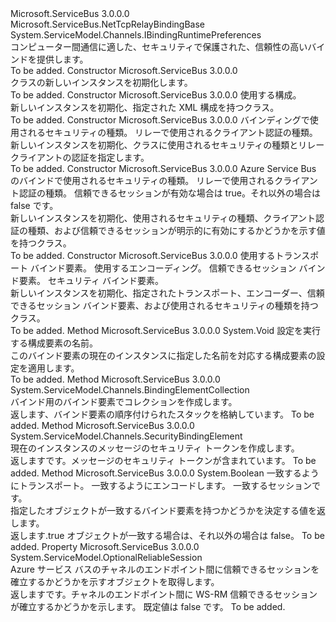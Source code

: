 <Type Name="NetTcpRelayBinding" FullName="Microsoft.ServiceBus.NetTcpRelayBinding">
  <TypeSignature Language="C#" Value="public class NetTcpRelayBinding : Microsoft.ServiceBus.NetTcpRelayBindingBase, System.ServiceModel.Channels.IBindingRuntimePreferences" />
  <TypeSignature Language="ILAsm" Value=".class public auto ansi beforefieldinit NetTcpRelayBinding extends Microsoft.ServiceBus.NetTcpRelayBindingBase implements class System.ServiceModel.Channels.IBindingRuntimePreferences" />
  <TypeSignature Language="DocId" Value="T:Microsoft.ServiceBus.NetTcpRelayBinding" />
  <TypeSignature Language="VB.NET" Value="Public Class NetTcpRelayBinding&#xA;Inherits NetTcpRelayBindingBase&#xA;Implements IBindingRuntimePreferences" />
  <TypeSignature Language="F#" Value="type NetTcpRelayBinding = class&#xA;    inherit NetTcpRelayBindingBase&#xA;    interface IBindingRuntimePreferences" />
  <AssemblyInfo>
    <AssemblyName>Microsoft.ServiceBus</AssemblyName>
    <AssemblyVersion>3.0.0.0</AssemblyVersion>
  </AssemblyInfo>
  <Base>
    <BaseTypeName>Microsoft.ServiceBus.NetTcpRelayBindingBase</BaseTypeName>
  </Base>
  <Interfaces>
    <Interface>
      <InterfaceName>System.ServiceModel.Channels.IBindingRuntimePreferences</InterfaceName>
    </Interface>
  </Interfaces>
  <Docs>
    <summary>コンピューター間通信に適した、セキュリティで保護された、信頼性の高いバインドを提供します。</summary>
    <remarks>To be added.</remarks>
  </Docs>
  <Members>
    <Member MemberName=".ctor">
      <MemberSignature Language="C#" Value="public NetTcpRelayBinding ();" />
      <MemberSignature Language="ILAsm" Value=".method public hidebysig specialname rtspecialname instance void .ctor() cil managed" />
      <MemberSignature Language="DocId" Value="M:Microsoft.ServiceBus.NetTcpRelayBinding.#ctor" />
      <MemberSignature Language="VB.NET" Value="Public Sub New ()" />
      <MemberType>Constructor</MemberType>
      <AssemblyInfo>
        <AssemblyName>Microsoft.ServiceBus</AssemblyName>
        <AssemblyVersion>3.0.0.0</AssemblyVersion>
      </AssemblyInfo>
      <Parameters />
      <Docs>
        <summary><see cref="T:Microsoft.ServiceBus.NetTcpRelayBinding" /> クラスの新しいインスタンスを初期化します。</summary>
        <remarks>To be added.</remarks>
      </Docs>
    </Member>
    <Member MemberName=".ctor">
      <MemberSignature Language="C#" Value="public NetTcpRelayBinding (string configurationName);" />
      <MemberSignature Language="ILAsm" Value=".method public hidebysig specialname rtspecialname instance void .ctor(string configurationName) cil managed" />
      <MemberSignature Language="DocId" Value="M:Microsoft.ServiceBus.NetTcpRelayBinding.#ctor(System.String)" />
      <MemberSignature Language="VB.NET" Value="Public Sub New (configurationName As String)" />
      <MemberSignature Language="F#" Value="new Microsoft.ServiceBus.NetTcpRelayBinding : string -&gt; Microsoft.ServiceBus.NetTcpRelayBinding" Usage="new Microsoft.ServiceBus.NetTcpRelayBinding configurationName" />
      <MemberType>Constructor</MemberType>
      <AssemblyInfo>
        <AssemblyName>Microsoft.ServiceBus</AssemblyName>
        <AssemblyVersion>3.0.0.0</AssemblyVersion>
      </AssemblyInfo>
      <Parameters>
        <Parameter Name="configurationName" Type="System.String" />
      </Parameters>
      <Docs>
        <param name="configurationName">使用する構成。</param>
        <summary>新しいインスタンスを初期化、<see cref="T:Microsoft.ServiceBus.NetTcpRelayBinding" />指定された XML 構成を持つクラス。 </summary>
        <remarks>To be added.</remarks>
      </Docs>
    </Member>
    <Member MemberName=".ctor">
      <MemberSignature Language="C#" Value="public NetTcpRelayBinding (Microsoft.ServiceBus.EndToEndSecurityMode securityMode, Microsoft.ServiceBus.RelayClientAuthenticationType relayClientAuthenticationType);" />
      <MemberSignature Language="ILAsm" Value=".method public hidebysig specialname rtspecialname instance void .ctor(valuetype Microsoft.ServiceBus.EndToEndSecurityMode securityMode, valuetype Microsoft.ServiceBus.RelayClientAuthenticationType relayClientAuthenticationType) cil managed" />
      <MemberSignature Language="DocId" Value="M:Microsoft.ServiceBus.NetTcpRelayBinding.#ctor(Microsoft.ServiceBus.EndToEndSecurityMode,Microsoft.ServiceBus.RelayClientAuthenticationType)" />
      <MemberSignature Language="F#" Value="new Microsoft.ServiceBus.NetTcpRelayBinding : Microsoft.ServiceBus.EndToEndSecurityMode * Microsoft.ServiceBus.RelayClientAuthenticationType -&gt; Microsoft.ServiceBus.NetTcpRelayBinding" Usage="new Microsoft.ServiceBus.NetTcpRelayBinding (securityMode, relayClientAuthenticationType)" />
      <MemberType>Constructor</MemberType>
      <AssemblyInfo>
        <AssemblyName>Microsoft.ServiceBus</AssemblyName>
        <AssemblyVersion>3.0.0.0</AssemblyVersion>
      </AssemblyInfo>
      <Parameters>
        <Parameter Name="securityMode" Type="Microsoft.ServiceBus.EndToEndSecurityMode" />
        <Parameter Name="relayClientAuthenticationType" Type="Microsoft.ServiceBus.RelayClientAuthenticationType" />
      </Parameters>
      <Docs>
        <param name="securityMode">バインディングで使用されるセキュリティの種類。 </param>
        <param name="relayClientAuthenticationType">リレーで使用されるクライアント認証の種類。 </param>
        <summary>新しいインスタンスを初期化、<see cref="T:Microsoft.ServiceBus.NetTcpRelayBinding" />クラスに使用されるセキュリティの種類とリレー クライアントの認証を指定します。 
            </summary>
        <remarks>To be added.</remarks>
      </Docs>
    </Member>
    <Member MemberName=".ctor">
      <MemberSignature Language="C#" Value="public NetTcpRelayBinding (Microsoft.ServiceBus.EndToEndSecurityMode securityMode, Microsoft.ServiceBus.RelayClientAuthenticationType relayClientAuthenticationType, bool reliableSessionEnabled);" />
      <MemberSignature Language="ILAsm" Value=".method public hidebysig specialname rtspecialname instance void .ctor(valuetype Microsoft.ServiceBus.EndToEndSecurityMode securityMode, valuetype Microsoft.ServiceBus.RelayClientAuthenticationType relayClientAuthenticationType, bool reliableSessionEnabled) cil managed" />
      <MemberSignature Language="DocId" Value="M:Microsoft.ServiceBus.NetTcpRelayBinding.#ctor(Microsoft.ServiceBus.EndToEndSecurityMode,Microsoft.ServiceBus.RelayClientAuthenticationType,System.Boolean)" />
      <MemberSignature Language="F#" Value="new Microsoft.ServiceBus.NetTcpRelayBinding : Microsoft.ServiceBus.EndToEndSecurityMode * Microsoft.ServiceBus.RelayClientAuthenticationType * bool -&gt; Microsoft.ServiceBus.NetTcpRelayBinding" Usage="new Microsoft.ServiceBus.NetTcpRelayBinding (securityMode, relayClientAuthenticationType, reliableSessionEnabled)" />
      <MemberType>Constructor</MemberType>
      <AssemblyInfo>
        <AssemblyName>Microsoft.ServiceBus</AssemblyName>
        <AssemblyVersion>3.0.0.0</AssemblyVersion>
      </AssemblyInfo>
      <Parameters>
        <Parameter Name="securityMode" Type="Microsoft.ServiceBus.EndToEndSecurityMode" />
        <Parameter Name="relayClientAuthenticationType" Type="Microsoft.ServiceBus.RelayClientAuthenticationType" />
        <Parameter Name="reliableSessionEnabled" Type="System.Boolean" />
      </Parameters>
      <Docs>
        <param name="securityMode">Azure Service Bus のバインドで使用されるセキュリティの種類。</param>
        <param name="relayClientAuthenticationType">リレーで使用されるクライアント認証の種類。 </param>
        <param name="reliableSessionEnabled">信頼できるセッションが有効な場合は true。それ以外の場合は false です。</param>
        <summary>新しいインスタンスを初期化、<see cref="T:Microsoft.ServiceBus.NetTcpRelayBinding" />使用されるセキュリティの種類、クライアント認証の種類、および信頼できるセッションが明示的に有効にするかどうかを示す値を持つクラス。</summary>
        <remarks>To be added.</remarks>
      </Docs>
    </Member>
    <Member MemberName=".ctor">
      <MemberSignature Language="C#" Value="protected NetTcpRelayBinding (Microsoft.ServiceBus.TcpRelayTransportBindingElement transport, System.ServiceModel.Channels.BinaryMessageEncodingBindingElement encoding, System.ServiceModel.Channels.ReliableSessionBindingElement session, Microsoft.ServiceBus.NetTcpRelaySecurity security);" />
      <MemberSignature Language="ILAsm" Value=".method familyhidebysig specialname rtspecialname instance void .ctor(class Microsoft.ServiceBus.TcpRelayTransportBindingElement transport, class System.ServiceModel.Channels.BinaryMessageEncodingBindingElement encoding, class System.ServiceModel.Channels.ReliableSessionBindingElement session, class Microsoft.ServiceBus.NetTcpRelaySecurity security) cil managed" />
      <MemberSignature Language="DocId" Value="M:Microsoft.ServiceBus.NetTcpRelayBinding.#ctor(Microsoft.ServiceBus.TcpRelayTransportBindingElement,System.ServiceModel.Channels.BinaryMessageEncodingBindingElement,System.ServiceModel.Channels.ReliableSessionBindingElement,Microsoft.ServiceBus.NetTcpRelaySecurity)" />
      <MemberSignature Language="VB.NET" Value="Protected Sub New (transport As TcpRelayTransportBindingElement, encoding As BinaryMessageEncodingBindingElement, session As ReliableSessionBindingElement, security As NetTcpRelaySecurity)" />
      <MemberSignature Language="F#" Value="new Microsoft.ServiceBus.NetTcpRelayBinding : Microsoft.ServiceBus.TcpRelayTransportBindingElement * System.ServiceModel.Channels.BinaryMessageEncodingBindingElement * System.ServiceModel.Channels.ReliableSessionBindingElement * Microsoft.ServiceBus.NetTcpRelaySecurity -&gt; Microsoft.ServiceBus.NetTcpRelayBinding" Usage="new Microsoft.ServiceBus.NetTcpRelayBinding (transport, encoding, session, security)" />
      <MemberType>Constructor</MemberType>
      <AssemblyInfo>
        <AssemblyName>Microsoft.ServiceBus</AssemblyName>
        <AssemblyVersion>3.0.0.0</AssemblyVersion>
      </AssemblyInfo>
      <Parameters>
        <Parameter Name="transport" Type="Microsoft.ServiceBus.TcpRelayTransportBindingElement" />
        <Parameter Name="encoding" Type="System.ServiceModel.Channels.BinaryMessageEncodingBindingElement" />
        <Parameter Name="session" Type="System.ServiceModel.Channels.ReliableSessionBindingElement" />
        <Parameter Name="security" Type="Microsoft.ServiceBus.NetTcpRelaySecurity" />
      </Parameters>
      <Docs>
        <param name="transport">使用するトランスポート バインド要素。</param>
        <param name="encoding">使用するエンコーディング。</param>
        <param name="session">信頼できるセッション バインド要素。</param>
        <param name="security">セキュリティ バインド要素。</param>
        <summary>
            新しいインスタンスを初期化、<see cref="T:Microsoft.ServiceBus.NetTcpRelayBinding" />指定されたトランスポート、エンコーダー、信頼できるセッション バインド要素、および使用されるセキュリティの種類を持つクラス。
            </summary>
        <remarks>To be added.</remarks>
      </Docs>
    </Member>
    <Member MemberName="ApplyConfiguration">
      <MemberSignature Language="C#" Value="protected override void ApplyConfiguration (string configurationName);" />
      <MemberSignature Language="ILAsm" Value=".method familyhidebysig virtual instance void ApplyConfiguration(string configurationName) cil managed" />
      <MemberSignature Language="DocId" Value="M:Microsoft.ServiceBus.NetTcpRelayBinding.ApplyConfiguration(System.String)" />
      <MemberSignature Language="VB.NET" Value="Protected Overrides Sub ApplyConfiguration (configurationName As String)" />
      <MemberSignature Language="F#" Value="override this.ApplyConfiguration : string -&gt; unit" Usage="netTcpRelayBinding.ApplyConfiguration configurationName" />
      <MemberType>Method</MemberType>
      <AssemblyInfo>
        <AssemblyName>Microsoft.ServiceBus</AssemblyName>
        <AssemblyVersion>3.0.0.0</AssemblyVersion>
      </AssemblyInfo>
      <ReturnValue>
        <ReturnType>System.Void</ReturnType>
      </ReturnValue>
      <Parameters>
        <Parameter Name="configurationName" Type="System.String" />
      </Parameters>
      <Docs>
        <param name="configurationName">設定を実行する構成要素の名前。</param>
        <summary>このバインド要素の現在のインスタンスに指定した名前を対応する構成要素の設定を適用します。</summary>
        <remarks>To be added.</remarks>
      </Docs>
    </Member>
    <Member MemberName="CreateBindingElements">
      <MemberSignature Language="C#" Value="public override System.ServiceModel.Channels.BindingElementCollection CreateBindingElements ();" />
      <MemberSignature Language="ILAsm" Value=".method public hidebysig virtual instance class System.ServiceModel.Channels.BindingElementCollection CreateBindingElements() cil managed" />
      <MemberSignature Language="DocId" Value="M:Microsoft.ServiceBus.NetTcpRelayBinding.CreateBindingElements" />
      <MemberSignature Language="VB.NET" Value="Public Overrides Function CreateBindingElements () As BindingElementCollection" />
      <MemberSignature Language="F#" Value="override this.CreateBindingElements : unit -&gt; System.ServiceModel.Channels.BindingElementCollection" Usage="netTcpRelayBinding.CreateBindingElements " />
      <MemberType>Method</MemberType>
      <AssemblyInfo>
        <AssemblyName>Microsoft.ServiceBus</AssemblyName>
        <AssemblyVersion>3.0.0.0</AssemblyVersion>
      </AssemblyInfo>
      <ReturnValue>
        <ReturnType>System.ServiceModel.Channels.BindingElementCollection</ReturnType>
      </ReturnValue>
      <Parameters />
      <Docs>
        <summary>バインド用のバインド要素でコレクションを作成します。 </summary>
        <returns>返します、<see cref="T:System.ServiceModel.Channels.BindingElementCollection" />バインド要素の順序付けられたスタックを格納しています。</returns>
        <remarks>To be added.</remarks>
      </Docs>
    </Member>
    <Member MemberName="CreateMessageSecurity">
      <MemberSignature Language="C#" Value="protected internal override System.ServiceModel.Channels.SecurityBindingElement CreateMessageSecurity ();" />
      <MemberSignature Language="ILAsm" Value=".method familyorassemblyhidebysig virtual instance class System.ServiceModel.Channels.SecurityBindingElement CreateMessageSecurity() cil managed" />
      <MemberSignature Language="DocId" Value="M:Microsoft.ServiceBus.NetTcpRelayBinding.CreateMessageSecurity" />
      <MemberSignature Language="VB.NET" Value="Protected Friend Overrides Function CreateMessageSecurity () As SecurityBindingElement" />
      <MemberSignature Language="F#" Value="override this.CreateMessageSecurity : unit -&gt; System.ServiceModel.Channels.SecurityBindingElement" Usage="netTcpRelayBinding.CreateMessageSecurity " />
      <MemberType>Method</MemberType>
      <AssemblyInfo>
        <AssemblyName>Microsoft.ServiceBus</AssemblyName>
        <AssemblyVersion>3.0.0.0</AssemblyVersion>
      </AssemblyInfo>
      <ReturnValue>
        <ReturnType>System.ServiceModel.Channels.SecurityBindingElement</ReturnType>
      </ReturnValue>
      <Parameters />
      <Docs>
        <summary>現在のインスタンスのメッセージのセキュリティ トークンを作成します。 </summary>
        <returns>返します<see cref="T:System.ServiceModel.Channels.SecurityBindingElement" />です。メッセージのセキュリティ トークンが含まれています。 </returns>
        <remarks>To be added.</remarks>
      </Docs>
    </Member>
    <Member MemberName="IsBindingElementsMatch">
      <MemberSignature Language="C#" Value="protected bool IsBindingElementsMatch (Microsoft.ServiceBus.TcpRelayTransportBindingElement transport, System.ServiceModel.Channels.BinaryMessageEncodingBindingElement encoding, System.ServiceModel.Channels.ReliableSessionBindingElement session);" />
      <MemberSignature Language="ILAsm" Value=".method familyhidebysig instance bool IsBindingElementsMatch(class Microsoft.ServiceBus.TcpRelayTransportBindingElement transport, class System.ServiceModel.Channels.BinaryMessageEncodingBindingElement encoding, class System.ServiceModel.Channels.ReliableSessionBindingElement session) cil managed" />
      <MemberSignature Language="DocId" Value="M:Microsoft.ServiceBus.NetTcpRelayBinding.IsBindingElementsMatch(Microsoft.ServiceBus.TcpRelayTransportBindingElement,System.ServiceModel.Channels.BinaryMessageEncodingBindingElement,System.ServiceModel.Channels.ReliableSessionBindingElement)" />
      <MemberSignature Language="VB.NET" Value="Protected Function IsBindingElementsMatch (transport As TcpRelayTransportBindingElement, encoding As BinaryMessageEncodingBindingElement, session As ReliableSessionBindingElement) As Boolean" />
      <MemberSignature Language="F#" Value="override this.IsBindingElementsMatch : Microsoft.ServiceBus.TcpRelayTransportBindingElement * System.ServiceModel.Channels.BinaryMessageEncodingBindingElement * System.ServiceModel.Channels.ReliableSessionBindingElement -&gt; bool" Usage="netTcpRelayBinding.IsBindingElementsMatch (transport, encoding, session)" />
      <MemberType>Method</MemberType>
      <AssemblyInfo>
        <AssemblyName>Microsoft.ServiceBus</AssemblyName>
        <AssemblyVersion>3.0.0.0</AssemblyVersion>
      </AssemblyInfo>
      <ReturnValue>
        <ReturnType>System.Boolean</ReturnType>
      </ReturnValue>
      <Parameters>
        <Parameter Name="transport" Type="Microsoft.ServiceBus.TcpRelayTransportBindingElement" />
        <Parameter Name="encoding" Type="System.ServiceModel.Channels.BinaryMessageEncodingBindingElement" />
        <Parameter Name="session" Type="System.ServiceModel.Channels.ReliableSessionBindingElement" />
      </Parameters>
      <Docs>
        <param name="transport"> 一致するようにトランスポート。 </param>
        <param name="encoding"> 一致するようにエンコードします。 </param>
        <param name="session"> 一致するセッションです。 </param>
        <summary>指定したオブジェクトが一致するバインド要素を持つかどうかを決定する値を返します。 </summary>
        <returns>返します<see cref="T:System.Boolean" />.true オブジェクトが一致する場合は、それ以外の場合は false。 </returns>
        <remarks>To be added.</remarks>
      </Docs>
    </Member>
    <Member MemberName="ReliableSession">
      <MemberSignature Language="C#" Value="public System.ServiceModel.OptionalReliableSession ReliableSession { get; }" />
      <MemberSignature Language="ILAsm" Value=".property instance class System.ServiceModel.OptionalReliableSession ReliableSession" />
      <MemberSignature Language="DocId" Value="P:Microsoft.ServiceBus.NetTcpRelayBinding.ReliableSession" />
      <MemberSignature Language="VB.NET" Value="Public ReadOnly Property ReliableSession As OptionalReliableSession" />
      <MemberSignature Language="F#" Value="member this.ReliableSession : System.ServiceModel.OptionalReliableSession" Usage="Microsoft.ServiceBus.NetTcpRelayBinding.ReliableSession" />
      <MemberType>Property</MemberType>
      <AssemblyInfo>
        <AssemblyName>Microsoft.ServiceBus</AssemblyName>
        <AssemblyVersion>3.0.0.0</AssemblyVersion>
      </AssemblyInfo>
      <ReturnValue>
        <ReturnType>System.ServiceModel.OptionalReliableSession</ReturnType>
      </ReturnValue>
      <Docs>
        <summary>Azure サービス バスのチャネルのエンドポイント間に信頼できるセッションを確立するかどうかを示すオブジェクトを取得します。 </summary>
        <value>返します<see cref="T:System.ServiceModel.OptionalReliableSession" />です。チャネルのエンドポイント間に WS-RM 信頼できるセッションが確立するかどうかを示します。 既定値は false です。</value>
        <remarks>To be added.</remarks>
      </Docs>
    </Member>
  </Members>
</Type>